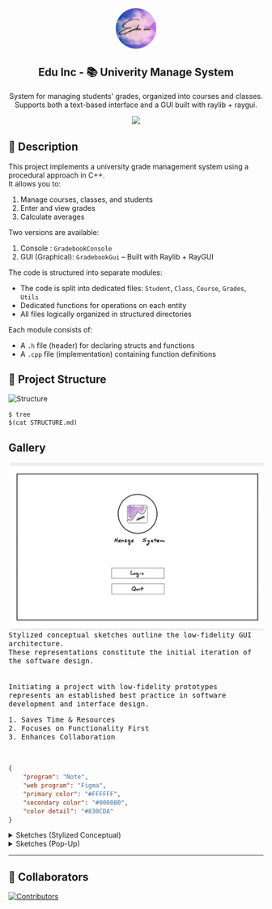 <p align="center">
    <img src="assets/Logo-edu.png" width="80" />
    <h2 align="center">Edu Inc - 📚 Univerity Manage System</h2>
</p>

<p align="center">System for managing students' grades, organized into courses and classes.  
Supports both a text-based interface and a GUI built with raylib + raygui.</p>

<p align="center">
    <a href="https://github.com/rose-pine/rose-pine-theme">
        <img src="https://img.shields.io/badge/community-Edu%20Inc-26233a?labelColor=191724&style=for-the-badge" />
    </a>
</p>

## 📝 Description

This project implements a university grade management system using a procedural approach in C++.
<br>
It allows you to:

1. Manage courses, classes, and students
2. Enter and view grades
3. Calculate averages
    
Two versions are available: 

1. Console : `GradebookConsole`
2. GUI (Graphical): `GradebookGui` – Built with Raylib + RayGUI
     
The code is structured into separate modules:

- The code is split into dedicated files: `Student`, `Class`, `Course`, `Grades`, `Utils`
- Dedicated functions for operations on each entity
- All files logically organized in structured directories

Each module consists of:
- A `.h` file (header) for declaring structs and functions
- A `.cpp` file (implementation) containing function definitions

## 📁 Project Structure

![Structure](https://github.com/Ercaino/UNI-GradeManager/actions/workflows/update_structure.yml/badge.svg)

```shell
$ tree
$(cat STRUCTURE.md)
```

## Gallery

<img align="right" width="500" src="./assets/gallery/Gallery-1.jpg" alt="Gallery">

<p float="left">
  <p float="left">
    <samp><br><br>  
      Stylized conceptual sketches outline the low-fidelity GUI architecture. 
      <br>
      These representations constitute the initial iteration of the software design.
      <br><br><br>  
      Initiating a project with low-fidelity prototypes represents an established best practice in software development and interface design.
    </samp>
  </p>
</p>

<p float="left">
  <p float="left">
    <samp>
      1. Saves Time & Resources   
        <br>  
      2. Focuses on Functionality First 
        <br>  
      3. Enhances Collaboration
    </samp>
  </p>
</p><br>


```Json
{
	"program": "Note",
    "web program": "Figma",
    "primary color": "#FFFFFF",
    "secondary color": "#000000",
    "color detail": "#830CDA"
}
```

<details close>
    <summary><a>Sketches</a> (Stylized Conceptual)</summary>
    <img align="left" width="400" src="./assets/gallery/Gallery-2.jpg" alt="Gallery">
    <img align="left" width="400" src="./assets/gallery/Gallery-3.jpg" alt="Gallery">
    <img align="left" width="400" src="./assets/gallery/Gallery-4.jpg" alt="Gallery">
    <img align="left" width="400" src="./assets/gallery/Gallery-5.jpg" alt="Gallery">
</details>

<details close>
    <summary><a>Sketches</a> (Pop-Up)</summary>
    <img align="left" width="400" src="./assets/gallery/Gallery-6.jpg" alt="Gallery">
    <img align="left" width="400" src="./assets/gallery/Gallery-7.jpg" alt="Gallery">
    <img align="left" width="400" src="./assets/gallery/Gallery-8.jpg" alt="Gallery">
    <img align="left" width="400" src="./assets/gallery/Gallery-9.jpg" alt="Gallery">
    <img align="left" width="400" src="./assets/gallery/Gallery-10.jpg" alt="Gallery">
</details>

---


## 🏅 Collaborators

[![Contributors](https://contrib.rocks/image?repo=Ercaino/UNI-GradeManager&reload=1)](https://github.com/Ercaino/UNI-GradeManager/graphs/contributors)



